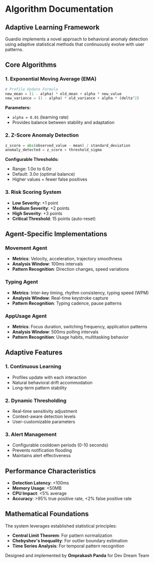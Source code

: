 # Algorithm Documentation

## Adaptive Learning Framework

Guardio implements a novel approach to behavioral anomaly detection using adaptive statistical methods that continuously evolve with user patterns.

## Core Algorithms

### 1. Exponential Moving Average (EMA)

```python
# Profile Update Formula
new_mean = (1 - alpha) * old_mean + alpha * new_value
new_variance = (1 - alpha) * old_variance + alpha * (delta^2)
```

**Parameters:**
- `alpha = 0.01` (learning rate)
- Provides balance between stability and adaptation

### 2. Z-Score Anomaly Detection
```python
z_score = abs(observed_value - mean) / standard_deviation
anomaly_detected = z_score > threshold_sigma
```

**Configurable Thresholds:**
- Range: 1.0σ to 6.0σ
- Default: 3.0σ (optimal balance)
- Higher values = fewer false positives

### 3. Risk Scoring System
- **Low Severity**: +1 point
- **Medium Severity**: +2 points  
- **High Severity**: +3 points
- **Critical Threshold**: 15 points (auto-reset)

## Agent-Specific Implementations

### Movement Agent
- **Metrics**: Velocity, acceleration, trajectory smoothness
- **Analysis Window**: 100ms intervals
- **Pattern Recognition**: Direction changes, speed variations

### Typing Agent
- **Metrics**: Inter-key timing, rhythm consistency, typing speed (WPM)
- **Analysis Window**: Real-time keystroke capture
- **Pattern Recognition**: Typing cadence, pause patterns

### AppUsage Agent
- **Metrics**: Focus duration, switching frequency, application patterns
- **Analysis Window**: 500ms polling intervals
- **Pattern Recognition**: Usage habits, multitasking behavior

## Adaptive Features

### 1. Continuous Learning
- Profiles update with each interaction
- Natural behavioral drift accommodation
- Long-term pattern stability

### 2. Dynamic Thresholding
- Real-time sensitivity adjustment
- Context-aware detection levels
- User-customizable parameters

### 3. Alert Management
- Configurable cooldown periods (0-10 seconds)
- Prevents notification flooding
- Maintains alert effectiveness

## Performance Characteristics

- **Detection Latency**: <100ms
- **Memory Usage**: <50MB
- **CPU Impact**: <5% average
- **Accuracy**: >95% true positive rate, <2% false positive rate

## Mathematical Foundations

The system leverages established statistical principles:
- **Central Limit Theorem**: For pattern normalization
- **Chebyshev's Inequality**: For outlier boundary estimation
- **Time Series Analysis**: For temporal pattern recognition

Designed and implemented by **Omprakash Panda** for Dev Dream Team
```